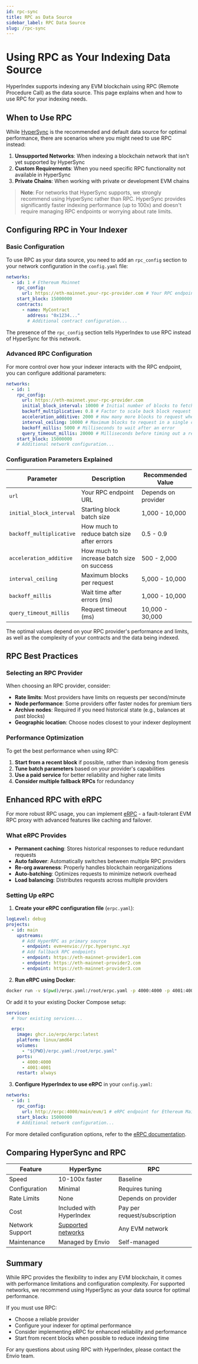 ```yaml
---
id: rpc-sync
title: RPC as Data Source
sidebar_label: RPC Data Source
slug: /rpc-sync
---
```


# Using RPC as Your Indexing Data Source

HyperIndex supports indexing any EVM blockchain using RPC (Remote Procedure Call) as the data source. This page explains when and how to use RPC for your indexing needs.

## When to Use RPC

While [HyperSync](/docs/HyperIndex/hypersync) is the recommended and default data source for optimal performance, there are scenarios where you might need to use RPC instead:

1. **Unsupported Networks**: When indexing a blockchain network that isn't yet supported by HyperSync
2. **Custom Requirements**: When you need specific RPC functionality not available in HyperSync
3. **Private Chains**: When working with private or development EVM chains

> **Note**: For networks that HyperSync supports, we strongly recommend using HyperSync rather than RPC. HyperSync provides significantly faster indexing performance (up to 100x) and doesn't require managing RPC endpoints or worrying about rate limits.

## Configuring RPC in Your Indexer

### Basic Configuration

To use RPC as your data source, you need to add an `rpc_config` section to your network configuration in the `config.yaml` file:

```yaml
networks:
  - id: 1 # Ethereum Mainnet
    rpc_config:
      url: https://eth-mainnet.your-rpc-provider.com # Your RPC endpoint
    start_block: 15000000
    contracts:
      - name: MyContract
        address: "0x1234..."
        # Additional contract configuration...
```

The presence of the `rpc_config` section tells HyperIndex to use RPC instead of HyperSync for this network.

### Advanced RPC Configuration

For more control over how your indexer interacts with the RPC endpoint, you can configure additional parameters:

```yaml
networks:
  - id: 1
    rpc_config:
      url: https://eth-mainnet.your-rpc-provider.com
      initial_block_interval: 10000 # Initial number of blocks to fetch in each request
      backoff_multiplicative: 0.8 # Factor to scale back block request size after errors
      acceleration_additive: 2000 # How many more blocks to request when successful
      interval_ceiling: 10000 # Maximum blocks to request in a single call
      backoff_millis: 5000 # Milliseconds to wait after an error
      query_timeout_millis: 20000 # Milliseconds before timing out a request
    start_block: 15000000
    # Additional network configuration...
```

### Configuration Parameters Explained

| Parameter                | Description                                | Recommended Value   |
| ------------------------ | ------------------------------------------ | ------------------- |
| `url`                    | Your RPC endpoint URL                      | Depends on provider |
| `initial_block_interval` | Starting block batch size                  | 1,000 - 10,000      |
| `backoff_multiplicative` | How much to reduce batch size after errors | 0.5 - 0.9           |
| `acceleration_additive`  | How much to increase batch size on success | 500 - 2,000         |
| `interval_ceiling`       | Maximum blocks per request                 | 5,000 - 10,000      |
| `backoff_millis`         | Wait time after errors (ms)                | 1,000 - 10,000      |
| `query_timeout_millis`   | Request timeout (ms)                       | 10,000 - 30,000     |

The optimal values depend on your RPC provider's performance and limits, as well as the complexity of your contracts and the data being indexed.

## RPC Best Practices

### Selecting an RPC Provider

When choosing an RPC provider, consider:

- **Rate limits**: Most providers have limits on requests per second/minute
- **Node performance**: Some providers offer faster nodes for premium tiers
- **Archive nodes**: Required if you need historical state (e.g., balances at past blocks)
- **Geographic location**: Choose nodes closest to your indexer deployment

### Performance Optimization

To get the best performance when using RPC:

1. **Start from a recent block** if possible, rather than indexing from genesis
2. **Tune batch parameters** based on your provider's capabilities
3. **Use a paid service** for better reliability and higher rate limits
4. **Consider multiple fallback RPCs** for redundancy

## Enhanced RPC with eRPC

For more robust RPC usage, you can implement [eRPC](https://github.com/erpc/erpc) - a fault-tolerant EVM RPC proxy with advanced features like caching and failover.

### What eRPC Provides

- **Permanent caching**: Stores historical responses to reduce redundant requests
- **Auto failover**: Automatically switches between multiple RPC providers
- **Re-org awareness**: Properly handles blockchain reorganizations
- **Auto-batching**: Optimizes requests to minimize network overhead
- **Load balancing**: Distributes requests across multiple providers

### Setting Up eRPC

1. **Create your eRPC configuration file** (`erpc.yaml`):

```yaml
logLevel: debug
projects:
  - id: main
    upstreams:
      # Add HyperRPC as primary source
      - endpoint: evm+envio://rpc.hypersync.xyz
      # Add fallback RPC endpoints
      - endpoint: https://eth-mainnet-provider1.com
      - endpoint: https://eth-mainnet-provider2.com
      - endpoint: https://eth-mainnet-provider3.com
```

2. **Run eRPC using Docker**:

```bash
docker run -v $(pwd)/erpc.yaml:/root/erpc.yaml -p 4000:4000 -p 4001:4001 ghcr.io/erpc/erpc:latest
```

Or add it to your existing Docker Compose setup:

```yaml
services:
  # Your existing services...

  erpc:
    image: ghcr.io/erpc/erpc:latest
    platform: linux/amd64
    volumes:
      - "${PWD}/erpc.yaml:/root/erpc.yaml"
    ports:
      - 4000:4000
      - 4001:4001
    restart: always
```

3. **Configure HyperIndex to use eRPC** in your `config.yaml`:

```yaml
networks:
  - id: 1
    rpc_config:
      url: http://erpc:4000/main/evm/1 # eRPC endpoint for Ethereum Mainnet
    start_block: 15000000
    # Additional network configuration...
```

For more detailed configuration options, refer to the [eRPC documentation](https://docs.erpc.cloud/config/example).

## Comparing HyperSync and RPC

| Feature         | HyperSync                                                          | RPC                          |
| --------------- | ------------------------------------------------------------------ | ---------------------------- |
| Speed           | 10-100x faster                                                     | Baseline                     |
| Configuration   | Minimal                                                            | Requires tuning              |
| Rate Limits     | None                                                               | Depends on provider          |
| Cost            | Included with HyperIndex                                           | Pay per request/subscription |
| Network Support | [Supported networks](/docs/HyperSync/hypersync-supported-networks) | Any EVM network              |
| Maintenance     | Managed by Envio                                                   | Self-managed                 |

## Summary

While RPC provides the flexibility to index any EVM blockchain, it comes with performance limitations and configuration complexity. For supported networks, we recommend using HyperSync as your data source for optimal performance.

If you must use RPC:

- Choose a reliable provider
- Configure your indexer for optimal performance
- Consider implementing eRPC for enhanced reliability and performance
- Start from recent blocks when possible to reduce indexing time

For any questions about using RPC with HyperIndex, please contact the Envio team.
